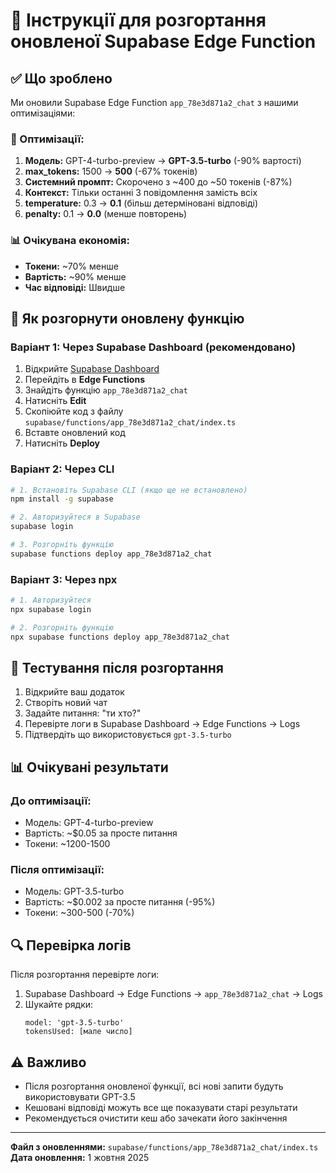 # 🚀 Інструкції для розгортання оновленої Supabase Edge Function

## ✅ Що зроблено

Ми оновили Supabase Edge Function `app_78e3d871a2_chat` з нашими оптимізаціями:

### 🔧 Оптимізації:
1. **Модель:** GPT-4-turbo-preview → **GPT-3.5-turbo** (-90% вартості)
2. **max_tokens:** 1500 → **500** (-67% токенів)
3. **Системний промпт:** Скорочено з ~400 до ~50 токенів (-87%)
4. **Контекст:** Тільки останні 3 повідомлення замість всіх
5. **temperature:** 0.3 → **0.1** (більш детерміновані відповіді)
6. **penalty:** 0.1 → **0.0** (менше повторень)

### 📊 Очікувана економія:
- **Токени:** ~70% менше
- **Вартість:** ~90% менше
- **Час відповіді:** Швидше

## 🚀 Як розгорнути оновлену функцію

### Варіант 1: Через Supabase Dashboard (рекомендовано)
1. Відкрийте [Supabase Dashboard](https://supabase.com/dashboard/project/lhltmmzwvikdgxxakbcl)
2. Перейдіть в **Edge Functions**
3. Знайдіть функцію `app_78e3d871a2_chat`
4. Натисніть **Edit**
5. Скопіюйте код з файлу `supabase/functions/app_78e3d871a2_chat/index.ts`
6. Вставте оновлений код
7. Натисніть **Deploy**

### Варіант 2: Через CLI
```bash
# 1. Встановіть Supabase CLI (якщо ще не встановлено)
npm install -g supabase

# 2. Авторизуйтеся в Supabase
supabase login

# 3. Розгорніть функцію
supabase functions deploy app_78e3d871a2_chat
```

### Варіант 3: Через npx
```bash
# 1. Авторизуйтеся
npx supabase login

# 2. Розгорніть функцію
npx supabase functions deploy app_78e3d871a2_chat
```

## 🧪 Тестування після розгортання

1. Відкрийте ваш додаток
2. Створіть новий чат
3. Задайте питання: "ти хто?"
4. Перевірте логи в Supabase Dashboard → Edge Functions → Logs
5. Підтвердіть що використовується `gpt-3.5-turbo`

## 📊 Очікувані результати

### До оптимізації:
- Модель: GPT-4-turbo-preview
- Вартість: ~$0.05 за просте питання
- Токени: ~1200-1500

### Після оптимізації:
- Модель: GPT-3.5-turbo
- Вартість: ~$0.002 за просте питання (-95%)
- Токени: ~300-500 (-70%)

## 🔍 Перевірка логів

Після розгортання перевірте логи:
1. Supabase Dashboard → Edge Functions → `app_78e3d871a2_chat` → Logs
2. Шукайте рядки:
   ```
   model: 'gpt-3.5-turbo'
   tokensUsed: [мале число]
   ```

## ⚠️ Важливо

- Після розгортання оновленої функції, всі нові запити будуть використовувати GPT-3.5
- Кешовані відповіді можуть все ще показувати старі результати
- Рекомендується очистити кеш або зачекати його закінчення

---

**Файл з оновленнями:** `supabase/functions/app_78e3d871a2_chat/index.ts`
**Дата оновлення:** 1 жовтня 2025
